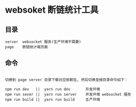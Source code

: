 # websoket 断链统计工具

## 目录

```
server  websocket 服务(生产环境不需要)
page    断链统计端页面
```

## 命令

```

切换到 page server 目录下载对应依赖包, 然后切换至根目录命令如下：

npm run dev   ||  yarn run dev       开发环境
npm run sever ||  yarn run server    开发环境 websocket 服务
npm run build ||  yarn run build     生产环境
```
